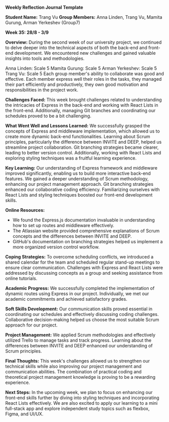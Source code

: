 **Weekly Reflection Journal Template**

**Student Name:** Trang Vu
**Group Members:** Anna Linden, Trang Vu, Mamita Gurung, Arman Yerkeshev (Group7)

**Week 35: 28/8 - 3/9**

**Overview:**
During the second week of our university project, we continued to delve deeper into the technical aspects of both the back-end and front-end development. We encountered new challenges and gained valuable insights into tools and methodologies.

Anna Linden: Scale 5
Mamita Gurung: Scale 5
Arman Yerkeshev: Scale 5
Trang Vu: Scale 5
Each group member's ability to collaborate was good and effective. Each member express well their roles in the tasks, they managed their part efficiently and productively, they own good motivation and responsibilities in the project work.

**Challenges Faced:**
This week brought challenges related to understanding the intricacies of Express in the back-end and working with React Lists in the front-end. Additionally, managing Git branches and coordinating our schedules proved to be a bit challenging.

**What Went Well and Lessons Learned:**
We successfully grasped the concepts of Express and middleware implementation, which allowed us to create more dynamic back-end functionalities. Learning about Scrum principles, particularly the difference between INVITE and DEEP, helped us streamline project collaboration. Git branching strategies became clearer, leading to better version control. Additionally, working with React Lists and exploring styling techniques was a fruitful learning experience.

**Key Learning:**
Our understanding of Express framework and middleware improved significantly, enabling us to build more interactive back-end features. We gained a deeper understanding of Scrum methodology, enhancing our project management approach. Git branching strategies enhanced our collaborative coding efficiency. Familiarizing ourselves with React Lists and styling techniques boosted our front-end development skills.

**Online Resources:**

- We found the Express.js documentation invaluable in understanding how to set up routes and middleware effectively.
- The Atlassian website provided comprehensive explanations of Scrum concepts and the differences between INVITE and DEEP.
- GitHub's documentation on branching strategies helped us implement a more organized version control workflow.

**Coping Strategies:**
To overcome scheduling conflicts, we introduced a shared calendar for the team and scheduled regular stand-up meetings to ensure clear communication. Challenges with Express and React Lists were addressed by discussing concepts as a group and seeking assistance from online tutorials.

**Academic Progress:**
We successfully completed the implementation of dynamic routes using Express in our project. Individually, we met our academic commitments and achieved satisfactory grades.

**Soft Skills Development:**
Our communication skills proved essential in coordinating our schedules and effectively discussing coding challenges. Collaborative decision-making helped us choose the most suitable Scrum approach for our project.

**Project Management:**
We applied Scrum methodologies and effectively utilized Trello to manage tasks and track progress. Learning about the differences between INVITE and DEEP enhanced our understanding of Scrum principles.

**Final Thoughts:**
This week's challenges allowed us to strengthen our technical skills while also improving our project management and communication abilities. The combination of practical coding and theoretical project management knowledge is proving to be a rewarding experience.

**Next Steps:**
In the upcoming week, we plan to focus on enhancing our front-end skills further by diving into styling techniques and incorporating React Lists effectively. We are also excited to apply our learning to a mini full-stack app and explore independent study topics such as flexbox, Figma, and UI/UX.
